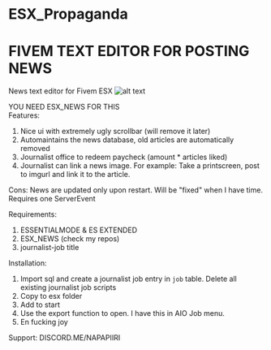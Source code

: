 # ESX_Propaganda
# FIVEM TEXT EDITOR FOR POSTING NEWS

News text editor for Fivem ESX
![alt text](https://i.imgur.com/BKO6WgR.jpg)  

YOU NEED ESX_NEWS FOR THIS  
Features:
1. Nice ui with extremely ugly scrollbar (will remove it later)
2. Automaintains the news database, old articles are automatically removed
3. Journalist office to redeem paycheck (amount * articles liked)
4. Journalist can link a news image. For example: Take a printscreen, post to imgurl and link it to the article.

Cons:
News are updated only upon restart. Will be "fixed" when I have time. Requires one ServerEvent

Requirements:
1. ESSENTIALMODE & ES EXTENDED
2. ESX_NEWS (check my repos)
3. journalist-job title

Installation:
1. Import sql and create a journalist job entry in `job` table. Delete all existing journalist job scripts
2. Copy to esx folder
3. Add to start
4. Use the export function to open. I have this in AIO Job menu.
5. En fucking joy

Support:   DISCORD.ME/NAPAPIIRI
